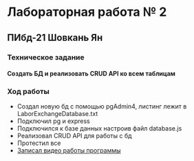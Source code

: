# Лабораторная работа № 2
## ПИбд-21 Шовкань Ян
### Техническое задание 
#### Создать БД и реализовать CRUD API ко всем таблицам

### Ход работы
* Создал новую бд с помощью pgAdmin4, листинг лежит в LaborExchangeDatabase.txt
* Подключил pg и express
* Подключился к базе данных настроив файл database.js
* Реализовал CRUD API для работы с бд 
* Протестил все 
* [Записал видео работы программы](https://drive.google.com/file/d/1JexEElEuVa7QKzbZkN5cUJoLApVYqiPu/view?usp=sharing)
